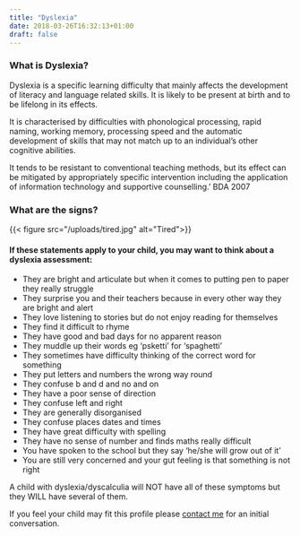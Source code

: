 ```yaml
---
title: "Dyslexia"
date: 2018-03-26T16:32:13+01:00
draft: false
---
```

### What is Dyslexia?
Dyslexia is a specific learning difficulty that mainly affects the development of literacy and language related skills. It is likely to be present at birth and to be lifelong in its effects.

It is characterised by difficulties with phonological processing, rapid naming, working memory, processing speed and the automatic development of skills that may not match up to an individual’s other cognitive abilities.

It tends to be resistant to conventional teaching methods, but its effect can be mitigated by appropriately specific intervention including the application of information technology and supportive counselling.’ BDA 2007

### What are the signs?
{{< figure src="/uploads/tired.jpg" alt="Tired">}}

#### If these statements apply to your child, you may want to think about a dyslexia assessment:

* They are bright and articulate but when it comes to putting pen to paper they really struggle
* They surprise you and their teachers because in every other way they are bright and alert
* They love listening to stories but do not enjoy reading for themselves
* They find it difficult to rhyme
* They have good and bad days for no apparent reason
* They muddle up their words eg ‘psketti’ for ‘spaghetti’
* They sometimes have difficulty thinking of the correct word for something
* They put letters and numbers the wrong way round
* They confuse b and d and no and on
* They have a poor sense of direction
* They confuse left and right
* They are generally disorganised
* They confuse places dates and times
* They have great difficulty with spelling
* They have no sense of number and finds maths really difficult
* You have spoken to the school but they say ‘he/she will grow out of it’
* You are still very concerned and your gut feeling is that something is not right

A child with dyslexia/dyscalculia will NOT have all of these symptoms but they WILL have several of them.

If you feel your child may fit this profile please [contact me](mailto:janice@janicerolnick.co.uk) for an initial conversation.
